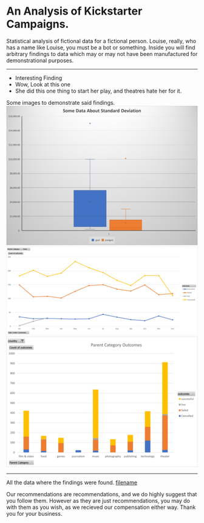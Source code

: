 # An Analysis of Kickstarter Campaigns.

Statistical analysis of fictional data for a fictional person.  Louise, really, who has a name like Louise, you must be a bot or something.  Inside you will find arbitrary findings to data which may or may not have been manufactured for demonstrational purposes.

---

* Interesting Finding
* Wow, Look at this one
* She did this one thing to start her play, and theatres hate her for it.

Some images to demonstrate said findings.
![image_name](StDev.png)
![image_name](OutcomesByMonth.png)
![image_name](ParentCategoryOutcomes.png)

---
All the data where the findings were found.
[filename](data-1-1-3-StarterBook.xlsx)

Our recommendations are recommendations, and we do highly suggest that you follow them.  However as they are just recommendations, you may do with them as you wish, as we recieved our compensation either way. Thank you for your business.
